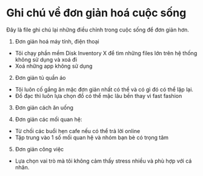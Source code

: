 # Ghi chú về đơn giản hoá cuộc sống

Đây là file ghi chú lại những điều chỉnh trong cuộc sống để đơn giản hơn. 

1. Đơn giản hoá máy tính, điện thoại

- Tôi chạy phần mềm Disk Inventory X để tìm những files lớn trên hệ thống không sử dụng và xoá đi
- Xoá những app không sử dụng 

2. Đơn giản tủ quần áo 

- Tôi luôn cố gắng ăn mặc đơn giản nhất có thể và có gì đó có thể lặp lại. 
- Đồ đạc thì luôn lựa chọn đồ có thể mặc lâu bền thay vì fast fashion 

3. Đơn giản cách ăn uống

4. Đơn giản các mối quan hệ:

- Từ chối các buổi hẹn cafe nếu có thể trả lời online
- Tập trung vào 1 số mối quan hệ và nhóm bạn bè có trọng tâm

5. Đơn giản công việc

- Lựa chọn vai trò mà tôi không cảm thấy stress nhiều và phù hợp với cá nhân. 
